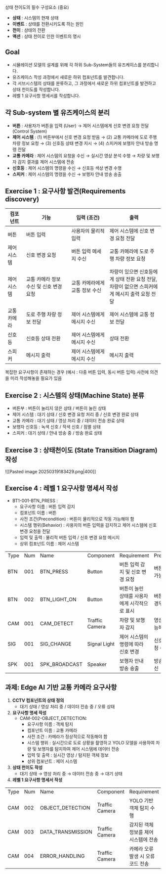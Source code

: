 
상태 천이도의 필수 구성요소 (중요)
- **상태** : 시스템의 현재 상태
- **이벤트** : 상태를 전환시키도록 하는 원인
- **천이** : 상태의 전환
- **액션** : 상태 천이로 인한 이벤트의 명시

## Goal
- 시뮬레이션 모델의 설계를 위해 각 하위 Sub-System들의 유즈케이스를 분리합니다.
- 유즈케이스 작성 과정에서 새로운 하위 컴포넌트를 발견합니다.
- 각 서브시스템의 상태를 분류하고, 그 과정에서 새로운 하위 컴포넌트를 발견하고 상태 천이도를 작성합니다.
- 레벨 1 요구사항 명세서를 작성합니다.
## 각 Sub-system 별 유즈케이스의 분리
- **버튼** : 사용자가 버튼을 입력 (User) → 제어 시스템에게 신호 변경 요청 전달 (Control System)
- **제어 시스템** : (1) 버튼부에서 신호 변경 요청 받음 → (2) 교통 카메라에 도로 주행 차량 정보 요청 → (3) 신호등 상태 변경 지시 → (4) 스피커에 보행자 안내 방송 명령 전달
- **교통 카메라** : 제어 시스템의 요청을 수신 → 실시간 영상 분석 수행 → 차량 및 보행자 감지 결과를 제어 시스템에 전송
- **신호등** : 제어 시스템의 명령을 수신 → 신호등 색상 변경 수행
- **스피커** : 제어 시스템의 명령을 수신 → 보행자 안내 방송 송출
## Exercise 1 : 요구사항 발견(Requirements discovery)

| 컴포넌트   | 기능                      | 입력 (조건)           | 출력                                                       |
| ------ | ----------------------- | ----------------- | -------------------------------------------------------- |
| 버튼     | 버튼 입력                   | 사용자의 물리적 입력       | 제어 시스템에 신호 변경 요청 전달                                      |
| 제어 시스템 | 신호 변경 요청                | 버튼 입력 메세지 수신      | 교통 카메라에 도로 주행 차량 정보 요청                                   |
| 제어 시스템 | 교통 카메라 정보 수신 및 신호 변경 요청 | 교통 카메라에게 교통 정보 수신 | 차량이 있으면 신호등에게 상태 전환 요청 전달,<br>차량이 없으면 스피커에게 메시지 출력 요청 전달 |
| 교통 카메라 | 도로 주행 차량 정보 전달          | 제어 시스템에게 메시지 수신   | 제어 시스템에 교통 정보 전달                                         |
| 신호등    | 신호등 상태 전환               | 제어 시스템에게 메시지 수신   | 상태 전환                                                    |
| 스피커    | 메시지 출력                  | 제어 시스템에게 메시지 수신   | 메시지 출력                                                   |
복잡한 요구사항이 존재하는 경우 (예시 : 다중 버튼 입력, 동시 버튼 입력) 사전에 의견을 미리 작성해놓을 필요가 있음
## Exercise 2 : 시스템의 상태(Machine State) 분류
- 버튼부 : 버튼이 눌리지 않은 상태 / 버튼이 눌린 상태
- 제어 시스템 : 대기 상태 / 신호 변경 요청 처리 중 / 신호 변경 완료 상태
- 교통 카메라 : 대기 상태 / 영상 처리 중 / 데이터 전송 완료 상태
- 보행자 신호등 : 녹색 신호 / 적색 신호 / 점멸 상태
- 스피커 : 대기 상태 / 안내 방송 중 / 방송 완료 상태
## Exercise 3 : 상태천이도 (State Transition Diagram) 작성
![[Pasted image 20250319183429.png|400]]
## Exercise 4 : 레벨 1 요구사항 명세서 작성
- BT1-001-BTN_PRESS :
    - 요구사항 이름 : 버튼 입력 감지        
    - 컴포넌트 이름 : 버튼
    - 사전 조건(Precondition) : 버튼이 물리적으로 작동 가능해야 함
    - 시스템 행위(Behavior) : 사용자의 버튼 입력을 감지하고 제어 시스템에 신호 변경 요청을 전달
    - 입력 및 출력 : 물리적 버튼 입력 / 신호 변경 요청 메시지
    - 상위 컴포넌트 이름 : 제어 시스템

|   |   |   |   |   |   |
|---|---|---|---|---|---|
|Type|Num|Name|Component|Requirement|Precondition|
|BTN|001|BTN_PRESS|Button|버튼 입력 감지 및 신호 변경 요청|버튼이 작동 가능해야 함|
|BTN|002|BTN_LIGHT_ON|Button|버튼이 눌린 상태를 사용자에게 시각적으로 표시|버튼이 눌린 경우|
|CAM|001|CAM_DETECT|Traffic Camera|차량 및 보행자 감지|영상 처리 가능해야 함|
|SIG|001|SIG_CHANGE|Signal Light|제어 시스템의 명령에 따라 신호 변경|신호 변경 요청 수신|
|SPK|001|SPK_BROADCAST|Speaker|보행자 안내 방송 송출|방송 요청 수신|

## 과제: Edge AI 기반 교통 카메라 요구사항

1. **CCTV 컴포넌트의 상태 정의**
    - 대기 상태 / 영상 처리 중 / 데이터 전송 중 / 오류 상태
2. **요구사항 명세 작성**
    - CAM-002-OBJECT_DETECTION:
        - 요구사항 이름 : 객체 탐지
        - 컴포넌트 이름 : 교통 카메라
        - 사전 조건 : 카메라가 정상적으로 작동해야 함
        - 시스템 행위 : 실시간으로 도로 상황을 촬영하고 YOLO 모델을 사용하여 차량 및 보행자를 탐지하여 제어 시스템에 데이터 전송
        - 입력 및 출력 : 실시간 영상 / 탐지된 객체 정보
        - 상위 컴포넌트 : 제어 시스템
3. **상태 천이도 작성**
    - 대기 상태 → 영상 처리 중 → 데이터 전송 중 → 대기 상태
4. **레벨 1 요구사항 명세서 작성**

|      |     |                   |                |                       |              |
| ---- | --- | ----------------- | -------------- | --------------------- | ------------ |
| Type | Num | Name              | Component      | Requirement           | Precondition |
| CAM  | 002 | OBJECT_DETECTION  | Traffic Camera | YOLO 기반 객체 탐지 수행      | 카메라 정상 작동    |
| CAM  | 003 | DATA_TRANSMISSION | Traffic Camera | 감지된 객체 정보를 제어 시스템에 전송 | 객체 탐지 완료     |
| CAM  | 004 | ERROR_HANDLING    | Traffic Camera | 카메라 오류 발생 시 오류 코드 전송  | 오류 발생        |

